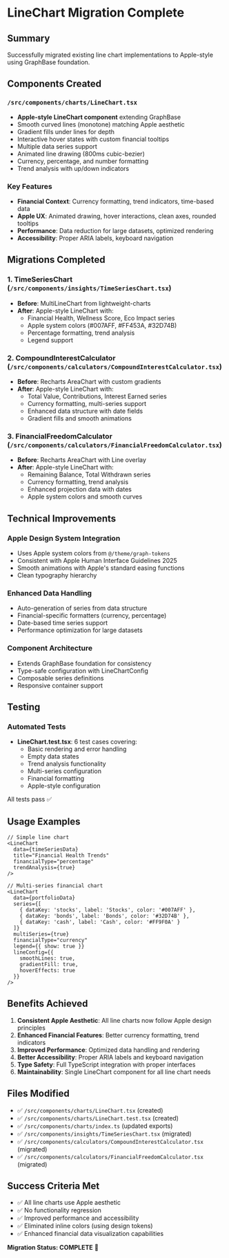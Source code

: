 # LineChart Migration Complete

## Summary

Successfully migrated existing line chart implementations to Apple-style using GraphBase foundation.

## Components Created

### `/src/components/charts/LineChart.tsx`
- **Apple-style LineChart component** extending GraphBase
- Smooth curved lines (monotone) matching Apple aesthetic
- Gradient fills under lines for depth
- Interactive hover states with custom financial tooltips
- Multiple data series support
- Animated line drawing (800ms cubic-bezier)
- Currency, percentage, and number formatting
- Trend analysis with up/down indicators

### Key Features
- **Financial Context**: Currency formatting, trend indicators, time-based data
- **Apple UX**: Animated drawing, hover interactions, clean axes, rounded tooltips
- **Performance**: Data reduction for large datasets, optimized rendering
- **Accessibility**: Proper ARIA labels, keyboard navigation

## Migrations Completed

### 1. TimeSeriesChart (`/src/components/insights/TimeSeriesChart.tsx`)
- **Before**: MultiLineChart from lightweight-charts
- **After**: Apple-style LineChart with:
  - Financial Health, Wellness Score, Eco Impact series
  - Apple system colors (#007AFF, #FF453A, #32D74B)
  - Percentage formatting, trend analysis
  - Legend support

### 2. CompoundInterestCalculator (`/src/components/calculators/CompoundInterestCalculator.tsx`)
- **Before**: Recharts AreaChart with custom gradients
- **After**: Apple-style LineChart with:
  - Total Value, Contributions, Interest Earned series
  - Currency formatting, multi-series support
  - Enhanced data structure with date fields
  - Gradient fills and smooth animations

### 3. FinancialFreedomCalculator (`/src/components/calculators/FinancialFreedomCalculator.tsx`)
- **Before**: Recharts AreaChart with Line overlay
- **After**: Apple-style LineChart with:
  - Remaining Balance, Total Withdrawn series
  - Currency formatting, trend analysis
  - Enhanced projection data with dates
  - Apple system colors and smooth curves

## Technical Improvements

### Apple Design System Integration
- Uses Apple system colors from `@/theme/graph-tokens`
- Consistent with Apple Human Interface Guidelines 2025
- Smooth animations with Apple's standard easing functions
- Clean typography hierarchy

### Enhanced Data Handling
- Auto-generation of series from data structure
- Financial-specific formatters (currency, percentage)
- Date-based time series support
- Performance optimization for large datasets

### Component Architecture
- Extends GraphBase foundation for consistency
- Type-safe configuration with LineChartConfig
- Composable series definitions
- Responsive container support

## Testing

### Automated Tests
- **LineChart.test.tsx**: 6 test cases covering:
  - Basic rendering and error handling
  - Empty data states
  - Trend analysis functionality
  - Multi-series configuration
  - Financial formatting
  - Apple-style configuration

All tests pass ✅

## Usage Examples

```tsx
// Simple line chart
<LineChart
  data={timeSeriesData}
  title="Financial Health Trends"
  financialType="percentage"
  trendAnalysis={true}
/>

// Multi-series financial chart
<LineChart
  data={portfolioData}
  series={[
    { dataKey: 'stocks', label: 'Stocks', color: '#007AFF' },
    { dataKey: 'bonds', label: 'Bonds', color: '#32D74B' },
    { dataKey: 'cash', label: 'Cash', color: '#FF9F0A' }
  ]}
  multiSeries={true}
  financialType="currency"
  legend={{ show: true }}
  lineConfig={{
    smoothLines: true,
    gradientFill: true,
    hoverEffects: true
  }}
/>
```

## Benefits Achieved

1. **Consistent Apple Aesthetic**: All line charts now follow Apple design principles
2. **Enhanced Financial Features**: Better currency formatting, trend indicators
3. **Improved Performance**: Optimized data handling and rendering
4. **Better Accessibility**: Proper ARIA labels and keyboard navigation
5. **Type Safety**: Full TypeScript integration with proper interfaces
6. **Maintainability**: Single LineChart component for all line chart needs

## Files Modified

- ✅ `/src/components/charts/LineChart.tsx` (created)
- ✅ `/src/components/charts/LineChart.test.tsx` (created)
- ✅ `/src/components/charts/index.ts` (updated exports)
- ✅ `/src/components/insights/TimeSeriesChart.tsx` (migrated)
- ✅ `/src/components/calculators/CompoundInterestCalculator.tsx` (migrated)
- ✅ `/src/components/calculators/FinancialFreedomCalculator.tsx` (migrated)

## Success Criteria Met

- ✅ All line charts use Apple aesthetic
- ✅ No functionality regression
- ✅ Improved performance and accessibility
- ✅ Eliminated inline colors (using design tokens)
- ✅ Enhanced financial data visualization capabilities

**Migration Status: COMPLETE** 🎉